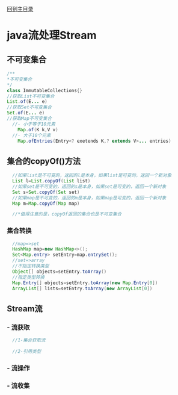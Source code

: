 [回到主目录](/README.md)
# java流处理Stream
## 不可变集合
```java
/**
*不可变集合
*/
class ImmutableCollections{}
//获取List不可变集合
List.of(E... e)
//获取Set不可变集合
Set.of(E... e)
//获取Map不可变集合
  //- 小于等于10元素
    Map.of(K k,V v)
  //- 大于10个元素
    Map.ofEntries(Entry<? exetends K,? extends V>... entries)
```
## 集合的copyOf()方法
```java
  //如果list是不可变的，返回的l是本身，如果list是可变的，返回一个新对象
  List l=List.copyOf(List list)
  //如果set是不可变的，返回的s是本身，如果set是可变的，返回一个新对象
  Set s=Set.copyOf(Set set)
  //如果map是不可变的，返回的m是本身，如果map是可变的，返回一个新对象
  Map m=Map.copyOf(Map map)

  //*值得注意的是，copyOf返回的集合也是不可变集合
```
### 集合转换
```java
  //map=>set
  HashMap map=new HashMap<>();
  Set<Map.entry> setEntry=map.entrySet();
  //set=>array
  //不指定转换类型
  Object[] objects=setEntry.toArray()
  //指定类型转换
  Map.Entry[] objects=setEntry.toArray(new Map.Entry[0])
  ArrayList[] lists=setEntry.toArray(new ArrayList[0])
```
## Stream流
### - 流获取
```java
  //1-集合获取流
  
  //2-引用类型
```
### - 流操作
### - 流收集
